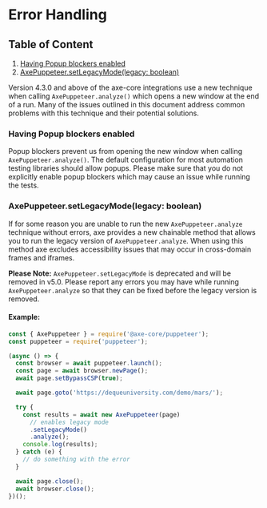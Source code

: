 # Error Handling

## Table of Content

1. [Having Popup blockers enabled](#having-popup-blockers-enabled)
2. [AxePuppeteer.setLegacyMode(legacy: boolean)](#axepuppeteersetlegacymodelegacy-boolean)

Version 4.3.0 and above of the axe-core integrations use a new technique when calling `AxePuppeteer.analyze()` which opens a new window at the end of a run. Many of the issues outlined in this document address common problems with this technique and their potential solutions.

### Having Popup blockers enabled

Popup blockers prevent us from opening the new window when calling `AxePuppeteer.analyze()`. The default configuration for most automation testing libraries should allow popups. Please make sure that you do not explicitly enable popup blockers which may cause an issue while running the tests.

### AxePuppeteer.setLegacyMode(legacy: boolean)

If for some reason you are unable to run the new `AxePuppeteer.analyze` technique without errors, axe provides a new chainable method that allows you to run the legacy version of `AxePuppeteer.analyze`. When using this method axe excludes accessibility issues that may occur in cross-domain frames and iframes.

**Please Note:** `AxePuppeteer.setLegacyMode` is deprecated and will be removed in v5.0. Please report any errors you may have while running `AxePuppeteer.analyze` so that they can be fixed before the legacy version is removed.

#### Example:

```js
const { AxePuppeteer } = require('@axe-core/puppeteer');
const puppeteer = require('puppeteer');

(async () => {
  const browser = await puppeteer.launch();
  const page = await browser.newPage();
  await page.setBypassCSP(true);

  await page.goto('https://dequeuniversity.com/demo/mars/');

  try {
    const results = await new AxePuppeteer(page)
      // enables legacy mode
      .setLegacyMode()
      .analyze();
    console.log(results);
  } catch (e) {
    // do something with the error
  }

  await page.close();
  await browser.close();
})();
```
